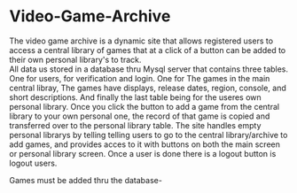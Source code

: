# Video-Game-Archive
The video game archive is a dynamic site that allows registered users to access a central library 
of games that at a click of a button can be added to their own personal library's to track.  
All data us stored in a database thru Mysql server that contains three tables.
One for users, for verification and login.
One for The games in the main central libray, The games have displays, release dates, region, console, and short descriptions.
And finally the last table being for the useres own personal library. Once you click the button to add a game from the central library 
to your own personal one, the record of that game is copied and transferred over to the personal library table.
The site handles empty personal librarys by telling telling users to go to the central library/archive to add games,
and provides acces to it with buttons on both the main screen or personal library screen. 
Once a user is done there is a logout button is logout users.


Games must be added thru the database-

